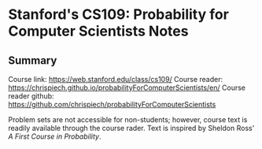 # Stanford's CS109: Probability for Computer Scientists Notes

## Summary
Course link: https://web.stanford.edu/class/cs109/
Course reader: https://chrispiech.github.io/probabilityForComputerScientists/en/
Course reader github: https://github.com/chrispiech/probabilityForComputerScientists

Problem sets are not accessible for non-students; however, course text is readily available through the course rader. Text is inspired by Sheldon Ross' *A First Course in Probability*.

